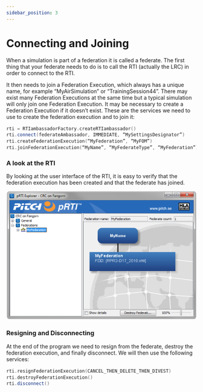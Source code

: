 ```yaml
---
sidebar_position: 3
---
```


# Connecting and Joining

When a simulation is part of a federation it is called a federate. The first thing that your federate needs to do is to call the RTI (actually the LRC) in order to connect to the RTI.

It then needs to join a Federation Execution, which always has a unique name, for example “MyAirSimulation” or “TrainingSession44”. There may exist many Federation Executions at the same time but a typical simulation will only join one Federation Execution. It may be necessary to create a Federation Execution if it doesn’t exist. These are the services we need to use to create the federation execution and to join it:

```cpp
rti = RTIambassadorFactory.createRTIambassador()
rti.connect(federateAmbassador, IMMEDIATE, “MySettingsDesignator”)
rti.createFederationExecution(“MyFederation”, “MyFOM”)
rti.joinFederationExecution(“MyName”, “MyFederateType”, “MyFederation”)
```

### A look at the RTI

By looking at the user interface of the RTI, it is easy to verify that the federation execution has been created and that the federate has joined.

![The federate and the federation in the RTI GUI](img/4-rti.png)

### Resigning and Disconnecting

At the end of the program we need to resign from the federate, destroy the federation execution, and finally disconnect. We will then use the following services:

```cpp
rti.resignFederationExecution(CANCEL_THEN_DELETE_THEN_DIVEST)
rti.destroyFederationExecution()
rti.disconnect()
```
